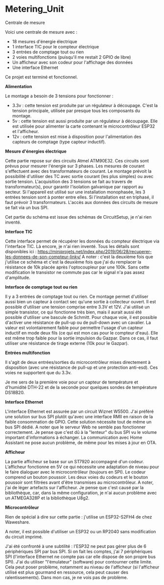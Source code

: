 # Metering_Unit
Centrale de mesure

Voici une centrale de mesure avec :
* 18 mesures d'énergie électrique
* 1 interface TIC pour le compteur électrique
* 3 entrées de comptage tout ou rien
* 2 voies multifonctions (puisqu'il me restait 2 GPIO de libre)
* Un afficheur avec son codeur pour l'affichage des données
* Une interface Ethernet

Ce projet est terminé et fonctionnel.

**Alimentation**

Le montage a besoin de 3 tensions pour fonctionner :
* 3.3v : cette tension est produite par un régulateur à découpage. C'est la tension principale, utilisée par presque tous les composants du montage.
* 5v : cette tension est aussi produite par un régulateur à découpage. Elle est utilisée pour alimenter la carte contenant le microcontrôleur ESP32 et l'afficheur.
* 12v : cette tension est mise à disposition pour l'alimentation des capteurs de comptage (type capteur inductif).

**Mesure d'énergies électrique**

Cette partie repose sur des circuits Atmel ATM90E32. Ces circuits sont prévus pour mesurer l'énergie sur 3 phases. Les mesures de courant s'effectuent avec des transformateurs de courant. Le montage prévoit la possibilité d'utiliser des TC avec sortie courant (les plus simples) ou avec sortie tension. L'acquisition des 3 tensions se fait au travers de transformateur(s), pour garantir l'isolation galvanique par rapport au secteur. Si l'appareil est utilisé sur une installation monophasée, les 3 entrées tension sont à ponter entre elles. Si l'installation est en triphasé, il faut prévoir 3 transformateurs. L'accès aux données des circuits de mesure se fait via un bus SPI.

Cet partie du schéma est issue des schémas de CircuitSetup, je n'ai rien inventé.

**Interface TIC**

Cette interface permet de récupérer les données du compteur électrique via l'interface TIC. Là encore, je n'ai rien inventé. Tous les détails sont disponibles ici : https://miniprojets.net/index.php/2019/06/28/recuperer-les-donnees-de-son-compteur-linky/
A noter : c'est la deuxième fois que j'utilise ce schéma et c'est la deuxième fois que j'ai du remplacer la résistance de 10k placée après l'optocoupleur par une 100k. Sans cette modification le transistor ne commute pas car le signal n'a pas assez d'amplitude.

**Interface de comptage tout ou rien**

Il y a 3 entrées de comptage tout ou rien. Ce montage permet d'utiliser aussi bien un capteur à contact sec qu'une sortie à collecteur ouvert. Il est possible d'utiliser une tension comprise entre 3.3V et 12V.
J'ai utilisé un simple transistor, ce qui fonctionne très bien, mais il aurait aussi été possible d'utiliser une bascule de Schmitt.
Pour chaque voie, il est possible d'activer une résistance de pull-up ou de pull-down avec un cavalier. La valeur est volontairement faible pour permettre l'usage d'un capteur inductif en mode deux fils (ce qui est mon cas pour le compteur d'eau). Elle est même trop faible pour la sortie impulsion du Gazpar. Dans ce cas, il faut utiliser une résistance de tirage externe (10k pour le Gazpar).

**Entrées multifonction**

Il s'agit de deux entrées/sorties du microcontrôleur mises directement à disposition (avec une résistance de pull-up et une protection anti-esd). Ces voies ne supportent que du 3.3v.

Je me sers de la première voie pour un capteur de température et d'humidité DTH-22 et de la seconde pour quelques sondes de température DS18B20.

**Interface Ethernet**

L'interface Ethernet est assurée par un circuit Wiznet W5500. J'ai préféré une solution sur bus SPI
plutôt qu'avec une interface RMII en raison de la faible consommation de GPIO.
Cette solution nécessite tout de même un bus SPI dédié.
A noter que le serveur Web ne semble pas fonctionner correctement. Je pense que c'est dû à la "lenteur" du bus SPI vu le volume important d'informations à échanger. La communication avec Home Assistant ne pose aucun problème, de même pour les mises à jour en OTA.

**Afficheur**

La partie afficheur se base sur un ST7920 accompagné d'un codeur.
L’afficheur fonctionne en 5V ce qui nécessite une adaptation de niveau pour le faire dialoguer avec le microcontrôleur (toujours en SPI).
Le codeur comprend un bouton poussoir. Les deux voies du codeurs et le bouton poussoir sont filtrées avant d'être transmises au microcontrôleur.
A noter, j'ai de léger artefacts sur l'afficheur. Je pense que c'est causé par la bibliothèque, car, dans la même configuration, je n'ai aucun problème avec un ATMEGA328P et la bibliothèque U8g2.

**Microcontrôleur**

Rien de spécial à dire sur cette partie : j'utilise un ESP32-S2FH4 de chez Waweshare.

A noter, il est possible d'utiliser un ESP32 ou un RP2040 sans modification du circuit imprimé.

J'ai été confronté à une subtilité : l'ESP32 ne peut pas gérer plus de 6 périphériques SPI par bus SPI. Si on fait les comptes, j'ai 7 périphériques SPI (l'interface Ethernet ne compte pas car elle dispose de son propre bus SPI). J'ai du utiliser "l'émulateur" (software) pour contourner cette limite. Cela peut poser problème, notamment au niveau de l'afficheur (si l'afficheur utilisé est plus gourmand en ressource, cela peut causer des ralentissements). Dans mon cas, je ne vois pas de problème.
